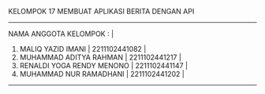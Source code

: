 KELOMPOK 17
MEMBUAT APLIKASI BERITA DENGAN API

-----------------------------------------------------
NAMA ANGGOTA KELOMPOK :                             |
1. MALIQ YAZID IMANI | 2211102441082                |
2. MUHAMMAD ADITYA RAHMAN | 2211102441217           |
3. RENALDI YOGA RENDY MENONO | 2211102441147        |
4. MUHAMMAD NUR RAMADHANI | 2211102441202           |
-----------------------------------------------------
